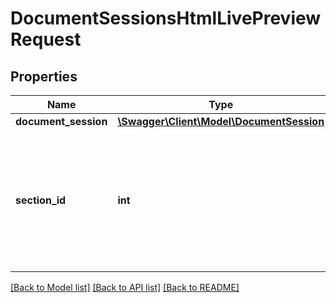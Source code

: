 # DocumentSessionsHtmlLivePreviewRequest

## Properties
Name | Type | Description | Notes
------------ | ------------- | ------------- | -------------
**document_session** | [**\Swagger\Client\Model\DocumentSession**](DocumentSession.md) |  | 
**section_id** | **int** | When SectionId is given only a specific part of the document is returned in HTML (the indicated section). | [optional] 

[[Back to Model list]](../README.md#documentation-for-models) [[Back to API list]](../README.md#documentation-for-api-endpoints) [[Back to README]](../README.md)


